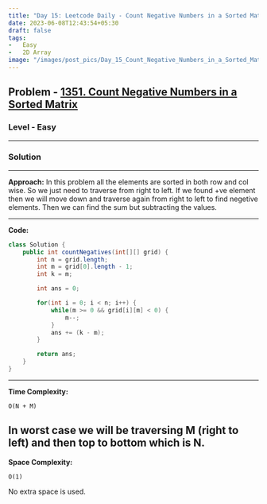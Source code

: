 ```yaml
---
title: "Day 15: Leetcode Daily - Count Negative Numbers in a Sorted Matrix"
date: 2023-06-08T12:43:54+05:30
draft: false
tags:
-   Easy
-   2D Array
image: "/images/post_pics/Day_15_Count_Negative_Numbers_in_a_Sorted_Matrix/Cover.png"
---
```



## Problem - [1351. Count Negative Numbers in a Sorted Matrix](https://leetcode.com/problems/count-negative-numbers-in-a-sorted-matrix/description/)

### Level - Easy
---

### Solution

---
**Approach:**
In this problem all the elements are sorted in both row and col wise. So we just need to traverse from right to left. If we found +ve element then we will move down and traverse again from right to left to find negetive elements. Then we can find the sum but subtracting the values.

---

**Code:**

```java
class Solution {
    public int countNegatives(int[][] grid) {
        int n = grid.length;
        int m = grid[0].length - 1;
        int k = m;

        int ans = 0;

        for(int i = 0; i < n; i++) {
            while(m >= 0 && grid[i][m] < 0) {
                m--;
            }
            ans += (k - m);
        }

        return ans;
    }
}

```
---

**Time Complexity:**
```
O(N + M)
```
In worst case we will be traversing M (right to left) and then top to bottom which  is N.
---

**Space Complexity:**
```
O(1)
```
No extra space is used.

